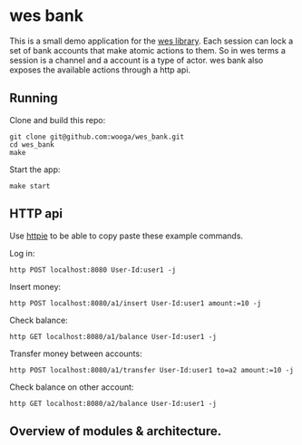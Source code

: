 # wes bank
This is a small demo application for the [wes library](https://github.com/wooga/wes).
Each session can lock a set of bank accounts that make atomic actions to them.
So in wes terms a session is a channel and a account is a type of actor.
wes bank also exposes the available actions through a http api.

## Running
Clone and build this repo:

    git clone git@github.com:wooga/wes_bank.git
    cd wes_bank
    make

Start the app:

    make start

## HTTP api
Use [httpie](https://github.com/jkbr/httpie#installation) to be able to
copy paste these example commands.

Log in:

    http POST localhost:8080 User-Id:user1 -j

Insert money:

    http POST localhost:8080/a1/insert User-Id:user1 amount:=10 -j

Check balance:

    http GET localhost:8080/a1/balance User-Id:user1 -j

Transfer money between accounts:

    http POST localhost:8080/a1/transfer User-Id:user1 to=a2 amount:=10 -j

Check balance on other account:

    http GET localhost:8080/a2/balance User-Id:user1 -j

## Overview of modules & architecture.
